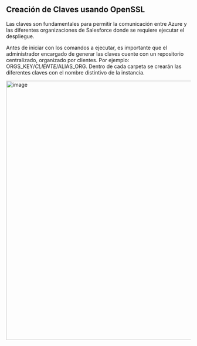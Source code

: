 ## Creación de Claves usando OpenSSL

Las claves son fundamentales para permitir la comunicación entre Azure y las diferentes organizaciones de Salesforce donde se requiere ejecutar el despliegue. 

Antes de iniciar con los comandos a ejecutar, es importante que el administrador encargado de generar las claves cuente con un repositorio centralizado, organizado por clientes. Por ejemplo: ORGS_KEY/$CLIENTE/$ALIAS_ORG. Dentro de cada carpeta se crearán las diferentes claves con el nombre distintivo de la instancia.

<img width="707" alt="image" src="https://github.com/CBJuanCarlos/CICD_STRATEGY/assets/142612672/bae34afb-c3e8-4935-b2c0-8a2c98b98744">
